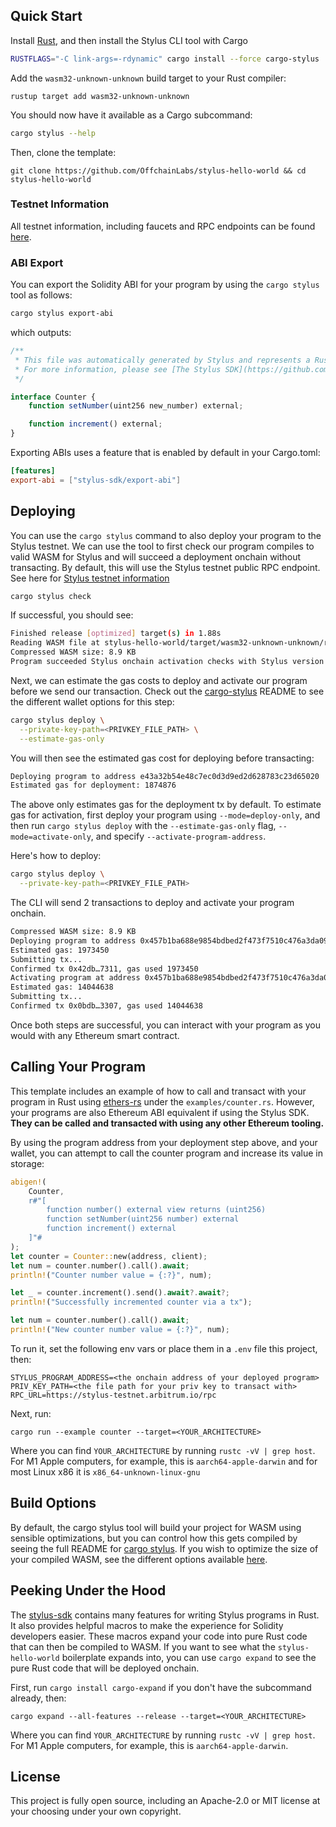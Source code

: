 ## Quick Start

Install [Rust](https://www.rust-lang.org/tools/install), and then install the
Stylus CLI tool with Cargo

```bash
RUSTFLAGS="-C link-args=-rdynamic" cargo install --force cargo-stylus
```

Add the `wasm32-unknown-unknown` build target to your Rust compiler:

```
rustup target add wasm32-unknown-unknown
```

You should now have it available as a Cargo subcommand:

```bash
cargo stylus --help
```

Then, clone the template:

```
git clone https://github.com/OffchainLabs/stylus-hello-world && cd stylus-hello-world
```

### Testnet Information

All testnet information, including faucets and RPC endpoints can be found
[here](https://docs.arbitrum.io/stylus/reference/testnet-information).

### ABI Export

You can export the Solidity ABI for your program by using the `cargo stylus`
tool as follows:

```bash
cargo stylus export-abi
```

which outputs:

```js
/**
 * This file was automatically generated by Stylus and represents a Rust program.
 * For more information, please see [The Stylus SDK](https://github.com/OffchainLabs/stylus-sdk-rs).
 */

interface Counter {
    function setNumber(uint256 new_number) external;

    function increment() external;
}
```

Exporting ABIs uses a feature that is enabled by default in your Cargo.toml:

```toml
[features]
export-abi = ["stylus-sdk/export-abi"]
```

## Deploying

You can use the `cargo stylus` command to also deploy your program to the Stylus
testnet. We can use the tool to first check our program compiles to valid WASM
for Stylus and will succeed a deployment onchain without transacting. By
default, this will use the Stylus testnet public RPC endpoint. See here for
[Stylus testnet information](https://docs.arbitrum.io/stylus/reference/testnet-information)

```bash
cargo stylus check
```

If successful, you should see:

```bash
Finished release [optimized] target(s) in 1.88s
Reading WASM file at stylus-hello-world/target/wasm32-unknown-unknown/release/stylus-hello-world.wasm
Compressed WASM size: 8.9 KB
Program succeeded Stylus onchain activation checks with Stylus version: 1
```

Next, we can estimate the gas costs to deploy and activate our program before we
send our transaction. Check out the
[cargo-stylus](https://github.com/OffchainLabs/cargo-stylus) README to see the
different wallet options for this step:

```bash
cargo stylus deploy \
  --private-key-path=<PRIVKEY_FILE_PATH> \
  --estimate-gas-only
```

You will then see the estimated gas cost for deploying before transacting:

```bash
Deploying program to address e43a32b54e48c7ec0d3d9ed2d628783c23d65020
Estimated gas for deployment: 1874876
```

The above only estimates gas for the deployment tx by default. To estimate gas
for activation, first deploy your program using `--mode=deploy-only`, and then
run `cargo stylus deploy` with the `--estimate-gas-only` flag,
`--mode=activate-only`, and specify `--activate-program-address`.

Here's how to deploy:

```bash
cargo stylus deploy \
  --private-key-path=<PRIVKEY_FILE_PATH>
```

The CLI will send 2 transactions to deploy and activate your program onchain.

```bash
Compressed WASM size: 8.9 KB
Deploying program to address 0x457b1ba688e9854bdbed2f473f7510c476a3da09
Estimated gas: 1973450
Submitting tx...
Confirmed tx 0x42db…7311, gas used 1973450
Activating program at address 0x457b1ba688e9854bdbed2f473f7510c476a3da09
Estimated gas: 14044638
Submitting tx...
Confirmed tx 0x0bdb…3307, gas used 14044638
```

Once both steps are successful, you can interact with your program as you would
with any Ethereum smart contract.

## Calling Your Program

This template includes an example of how to call and transact with your program
in Rust using [ethers-rs](https://github.com/gakonst/ethers-rs) under the
`examples/counter.rs`. However, your programs are also Ethereum ABI equivalent
if using the Stylus SDK. **They can be called and transacted with using any
other Ethereum tooling.**

By using the program address from your deployment step above, and your wallet,
you can attempt to call the counter program and increase its value in storage:

```rs
abigen!(
    Counter,
    r#"[
        function number() external view returns (uint256)
        function setNumber(uint256 number) external
        function increment() external
    ]"#
);
let counter = Counter::new(address, client);
let num = counter.number().call().await;
println!("Counter number value = {:?}", num);

let _ = counter.increment().send().await?.await?;
println!("Successfully incremented counter via a tx");

let num = counter.number().call().await;
println!("New counter number value = {:?}", num);
```

To run it, set the following env vars or place them in a `.env` file this
project, then:

```
STYLUS_PROGRAM_ADDRESS=<the onchain address of your deployed program>
PRIV_KEY_PATH=<the file path for your priv key to transact with>
RPC_URL=https://stylus-testnet.arbitrum.io/rpc
```

Next, run:

```
cargo run --example counter --target=<YOUR_ARCHITECTURE>
```

Where you can find `YOUR_ARCHITECTURE` by running `rustc -vV | grep host`. For
M1 Apple computers, for example, this is `aarch64-apple-darwin` and for most
Linux x86 it is `x86_64-unknown-linux-gnu`

## Build Options

By default, the cargo stylus tool will build your project for WASM using
sensible optimizations, but you can control how this gets compiled by seeing the
full README for [cargo stylus](https://github.com/OffchainLabs/cargo-stylus). If
you wish to optimize the size of your compiled WASM, see the different options
available
[here](https://github.com/OffchainLabs/cargo-stylus/blob/main/OPTIMIZING_BINARIES.md).

## Peeking Under the Hood

The [stylus-sdk](https://github.com/OffchainLabs/stylus-sdk-rs) contains many
features for writing Stylus programs in Rust. It also provides helpful macros to
make the experience for Solidity developers easier. These macros expand your
code into pure Rust code that can then be compiled to WASM. If you want to see
what the `stylus-hello-world` boilerplate expands into, you can use
`cargo expand` to see the pure Rust code that will be deployed onchain.

First, run `cargo install cargo-expand` if you don't have the subcommand
already, then:

```
cargo expand --all-features --release --target=<YOUR_ARCHITECTURE>
```

Where you can find `YOUR_ARCHITECTURE` by running `rustc -vV | grep host`. For
M1 Apple computers, for example, this is `aarch64-apple-darwin`.

## License

This project is fully open source, including an Apache-2.0 or MIT license at
your choosing under your own copyright.
